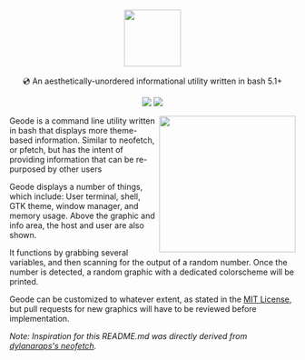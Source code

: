 <h3 align="center"><img src="https://cdn.discordapp.com/attachments/394962023634698261/849053244403613747/geode.png" height="100px"></h3>
<p align="center">💿 An aesthetically-unordered informational utility written in bash 5.1+</p>

<p align="center">
  <a href="https://github.com/rampus-bit/geode/blob/main/LICENSE.md"><img src="https://img.shields.io/badge/License-MIT-blueviolet"></a>
  <a href="https://github.com/rampus-bit/geode/issues"><img src="https://img.shields.io/badge/Release-v1.1.0-blueviolet"></a>
</p>

<img src="https://cdn.discordapp.com/attachments/394962023634698261/849079139662430239/ruby.png" align="right" height="240px">

Geode is a command line utility written in bash that displays more theme-based information. Similar to neofetch, or pfetch, but
has the intent of providing information that can be re-purposed by other users

Geode displays a number of things, which include: User terminal, shell, GTK theme, window manager, and memory usage. Above the graphic and info area, the host and user are also shown.

It functions by grabbing several variables, and then scanning for the output of a random number. Once the number is detected, a random graphic with a dedicated colorscheme will be printed.

Geode can be customized to whatever extent, as stated in the [MIT License](https://github.com/rampus-bit/geode/blob/main/LICENSE.md), but pull requests for new graphics will have to be reviewed before implementation.

*Note: Inspiration for this README.md was directly derived from [dylanaraps's neofetch](https://github.com/dylanaraps/neofetch).*
